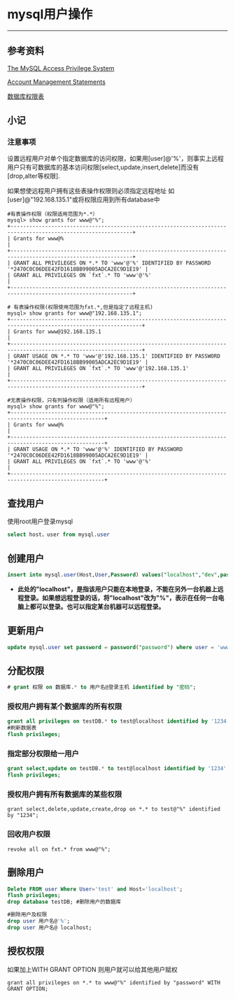 # mysql用户操作
---
## 参考资料
[The MySQL Access Privilege System](http://dev.mysql.com/doc/mysql-security-excerpt/5.6/en/privilege-system.html)

[Account Management Statements](http://dev.mysql.com/doc/refman/5.6/en/account-management-sql.html)

[数据库权限表](http://www.cnblogs.com/Richardzhu/p/3318595.html)

## 小记

### 注意事项
设置远程用户对单个指定数据库的访问权限，如果用[user]@'%'，则事实上远程用户只有可数据库的基本访问权限[select,update,insert,delete]而没有[drop,alter等权限].

如果想使远程用户拥有这些表操作权限则必须指定远程地址 如[user]@"192.168.135.1"或将权限应用到所有database中
```
#有表操作权限（权限适用范围为*.*）
mysql> show grants for www@"%";
+-------------------------------------------------------------------------------------------------------------+
| Grants for www@%                                                                                            |
+-------------------------------------------------------------------------------------------------------------+
| GRANT ALL PRIVILEGES ON *.* TO 'www'@'%' IDENTIFIED BY PASSWORD '*2470C0C06DEE42FD1618BB99005ADCA2EC9D1E19' |
| GRANT ALL PRIVILEGES ON `fxt`.* TO 'www'@'%'                                                                |
+-------------------------------------------------------------------------------------------------------------+

# 有表操作权限(权限使用范围为fxt.*,但是指定了远程主机) 
mysql> show grants for www@"192.168.135.1";
+----------------------------------------------------------------------------------------------------------------+
| Grants for www@192.168.135.1                                                                                   |
+----------------------------------------------------------------------------------------------------------------+
| GRANT USAGE ON *.* TO 'www'@'192.168.135.1' IDENTIFIED BY PASSWORD '*2470C0C06DEE42FD1618BB99005ADCA2EC9D1E19' |
| GRANT ALL PRIVILEGES ON `fxt`.* TO 'www'@'192.168.135.1'                                                       |
+----------------------------------------------------------------------------------------------------------------+

#无表操作权限，只有列操作权限（适用所有远程用户）
mysql> show grants for www@"%";
+----------------------------------------------------------------------------------------------------+
| Grants for www@%                                                                                   |
+----------------------------------------------------------------------------------------------------+
| GRANT USAGE ON *.* TO 'www'@'%' IDENTIFIED BY PASSWORD '*2470C0C06DEE42FD1618BB99005ADCA2EC9D1E19' |
| GRANT ALL PRIVILEGES ON `fxt`.* TO 'www'@'%'                                                       |
+----------------------------------------------------------------------------------------------------+
```

## 查找用户
使用root用户登录mysql
``` sql
select host，user from mysql.user 
```
## 创建用户
``` sql
insert into mysql.user(Host,User,Password) values("localhost","dev",password("1234"));
```
-  **此处的"localhost"，是指该用户只能在本地登录，不能在另外一台机器上远程登录。如果想远程登录的话，将"localhost"改为"%"，表示在任何一台电脑上都可以登录。也可以指定某台机器可以远程登录。**

## 更新用户
``` sql
update mysql.user set password = password("password") where user = 'www'
```

## 分配权限
``` sql
# grant 权限 on 数据库.* to 用户名@登录主机 identified by "密码";　
```
### 授权用户拥有某个数据库的所有权限
``` sql
grant all privileges on testDB.* to test@localhost identified by '1234';
#刷新数据表
flush privileges; 
```
### 指定部分权限给一用户
``` sql
grant select,update on testDB.* to test@localhost identified by '1234';
flush privileges; 
```
### 授权用户拥有所有数据库的某些权限
```
grant select,delete,update,create,drop on *.* to test@"%" identified by "1234";
```
### 回收用户权限
```
revoke all on fxt.* from www@"%";
```
## 删除用户
``` sql
Delete FROM user Where User='test' and Host='localhost';
flush privileges;
drop database testDB; #删除用户的数据库

#删除用户及权限
drop user 用户名@'%';
drop user 用户名@ localhost; 
```
## 授权权限
如果加上WITH GRANT OPTION 则用户就可以给其他用户赋权
```
grant all privileges on *.* to www@"%" identified by "password" WITH GRANT OPTION;
```